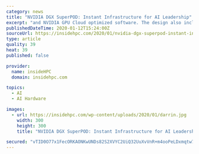 ```yaml
---
category: news
title: "NVIDIA DGX SuperPOD: Instant Infrastructure for AI Leadership"
excerpt: "and NVIDIA GPU Cloud optimized software. The design also includes mechanical, power, and cooling options for both compute room air handler and rear door heat exchanger facilities. Meeting the massive demands of emerging large-scale AI initiatives requires ..."
publishedDateTime: 2020-01-12T15:24:00Z
sourceUrl: https://insidehpc.com/2020/01/nvidia-dgx-superpod-instant-infrastructure-for-ai-leadership/
type: article
quality: 39
heat: 39
published: false

provider:
  name: insideHPC
  domain: insidehpc.com

topics:
  - AI
  - AI Hardware

images:
  - url: https://insidehpc.com/wp-content/uploads/2020/01/darrin.jpg
    width: 300
    height: 300
    title: "NVIDIA DGX SuperPOD: Instant Infrastructure for AI Leadership"

secured: "vTID0O77x1FecORKAONKwUNDs82S2XVYC2UiQ32UuXvVnR+m4ooPeLDxmqtw77PzvqjGTjj9qwvMYMR6NRC1DtGk8k/24pJYs9B7g7sdV9cI+GVr/ClxIea2AVLg7H/2Wz059slDbFkRU9SYmkib9us5yebWVjAFewUdA8TIZ3/v1zCBt/mw3GfD6/hY3FoSF8lnyQcSTDDhS7pBYpYWBnStu5Or+VayCGmrR+Zl8HbCPi/AkQuAlbJ6y2CrqGn4h0+kpSE1C1apVfUTfW+t4tUfwDr35zrQGyYAMbcsDiILWQBctQMnald5k8Nug/zfFMuWts9tIS/551+0g96l2H3xYeRzzRaWkvsFscOIpM6QtR4uCgR5ygK9pSh0wEPL8PQfPlqhyRzvEUn17BzvSEZSaWEc0obHWKO9gHJdtXzI2YNEaL9NFtiM18glH1Y/LN5gimkZcO+P9YPu2Ap6Kg==;u4DcVkafkltsFwQhz8a8Jg=="
---
```


